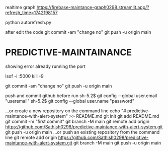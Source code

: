 realtime graph
https://firebase-maintance-graph0298.streamlit.app/?refresh_time=1742198157

python autorefresh.py

after edit the code 
git commit -am "change no"
git push -u origin main

# PREDICTIVE-MAINTAINANCE


showing error already running the port 

lsof -i :5000
kill -9 <PID>



git commit -am "change no"
git push -u origin main

push and commit github 
before run
sh-5.2$   git config --global user.email "useremail"
sh-5.2$  git config --global user.name "password"

…or create a new repository on the command line
echo "# predictive-maintance-with-alert-system" >> README.md
git init
git add README.md
git commit -m "first commit"
git branch -M main
git remote add origin https://github.com/Sathish0298/predictive-maintance-with-alert-system.git
git push -u origin main
…or push an existing repository from the command line
git remote add origin https://github.com/Sathish0298/predictive-maintance-with-alert-system.git
git branch -M main
git push -u origin main
